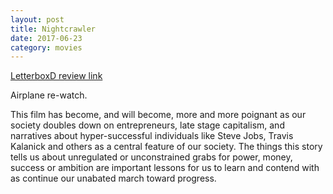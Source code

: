```yaml
---
layout: post
title: Nightcrawler 
date: 2017-06-23
category: movies
---
```

 
[LetterboxD review link](https://letterboxd.com/samarthbhaskar/film/nightcrawler/1/)

Airplane re-watch.

This film has become, and will become, more and more poignant as our society doubles down on entrepreneurs, late stage capitalism, and narratives about hyper-successful individuals like Steve Jobs, Travis Kalanick and others as a central feature of our society. The things this story tells us about unregulated or unconstrained grabs for power, money, success or ambition are important lessons for us to learn and contend with as continue our unabated march toward progress.
